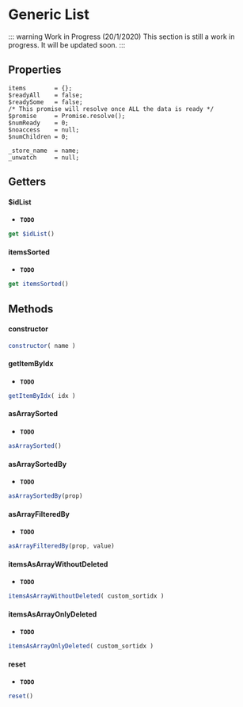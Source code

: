 # Generic List

::: warning Work in Progress (20/1/2020)
This section is still a work in progress. It will be updated soon.
:::

## Properties

```
items        = {};
$readyAll    = false;
$readySome   = false;
/* This promise will resolve once ALL the data is ready */
$promise     = Promise.resolve();
$numReady    = 0;
$noaccess    = null;
$numChildren = 0;

_store_name  = name;
_unwatch     = null;
```


## Getters

#### $idList
- **`TODO`**
```js
get $idList()
```

#### itemsSorted
- **`TODO`**
```js
get itemsSorted()
```

## Methods

#### constructor
```js
constructor( name )
```

#### getItemByIdx
- **`TODO`**
```js
getItemByIdx( idx )
```

#### asArraySorted
- **`TODO`**
```js
asArraySorted()
```

#### asArraySortedBy
- **`TODO`**
```js
asArraySortedBy(prop)
```

#### asArrayFilteredBy
- **`TODO`**
```js
asArrayFilteredBy(prop, value)
```

#### itemsAsArrayWithoutDeleted
- **`TODO`**
```js
itemsAsArrayWithoutDeleted( custom_sortidx )
```

#### itemsAsArrayOnlyDeleted
- **`TODO`**
```js
itemsAsArrayOnlyDeleted( custom_sortidx )
```

#### reset
- **`TODO`**
```js
reset()
```
